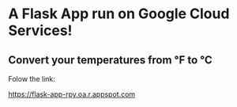 # A Flask App run on Google Cloud Services! 
## Convert your temperatures from °F to °C

Folow the link: 

<a href="https://flask-app-rpy.oa.r.appspot.com" target="_blank">https://flask-app-rpy.oa.r.appspot.com</a>
